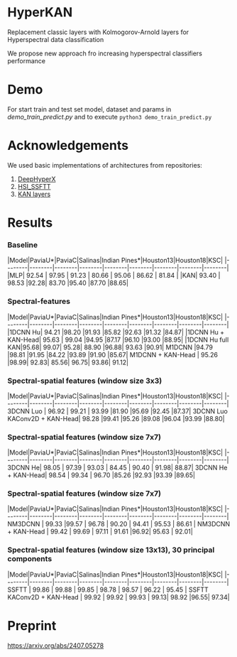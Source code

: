 # HyperKAN
Replacement classic layers with Kolmogorov-Arnold layers for Hyperspectral data classification

We propose new approach fro increasing hyperspectral classifiers performance

# Demo

For start train and test set model, dataset and params in _demo_train_predict.py_ and to execute `python3 demo_train_predict.py`

# Acknowledgements
We used basic implementations of architectures from repositories:

1) [DeepHyperX](https://github.com/nshaud/DeepHyperX)
2) [HSI_SSFTT](https://github.com/zgr6010/HSI_SSFTT)
3) [KAN layers](https://github.com/IvanDrokin/torch-conv-kan)

# Results

### Baseline 
|Model|PaviaU*|PaviaC|Salinas|Indian Pines*|Houston13|Houston18|KSC|
|--------|--------|--------|--------|--------|--------|--------|--------|--------|
|MLP|	92.54 |	97.95 |	91.23 |	80.66	| 95.06	| 86.62 |	81.84 |
|KAN| 93.40 |	98.53	|92.28|	83.70	|95.40	|87.70	|88.65|

### Spectral-features
|Model|PaviaU*|PaviaC|Salinas|Indian Pines*|Houston13|Houston18|KSC|
|--------|--------|--------|--------|--------|--------|--------|--------|--------|
|1DCNN Hu|	94.21	|98.20	|91.93	|85.82	|92.63	|91.32	|84.87|
|1DCNN Hu + KAN-Head|	95.63 |	99.04	|94.95	|87.17	|96.10	|93.00	|88.95|
|1DCNN Hu full KAN|95.68|	99.07|	95.28|	88.90	|96.88|	93.63	|90.91|
M1DCNN	|94.79	|98.81	|91.95	|84.22	|93.89	|91.90	|85.67|
M1DCNN + KAN-Head |	95.26	|98.99|	92.83|	85.56|	96.75|	93.86|	91.12|


### Spectral-spatial features (window size 3x3)
|Model|PaviaU*|PaviaC|Salinas|Indian Pines*|Houston13|Houston18|KSC|
|--------|--------|--------|--------|--------|--------|--------|--------|--------|
3DCNN Luo |	96.92 |	99.21 |	93.99	|81.90	|95.69	|92.45	|87.37|
3DCNN Luo KAConv2D + KAN-Head| 	98.28	|99.41	|95.26	|89.08	|96.04	|93.99	|88.80|

### Spectral-spatial features (window size 7x7)
|Model|PaviaU*|PaviaC|Salinas|Indian Pines*|Houston13|Houston18|KSC|
|--------|--------|--------|--------|--------|--------|--------|--------|--------|
3DCNN He|	98.05 |	97.39	| 93.03 |	84.45	| 90.40 | 	91.98|	88.87|
3DCNN He + KAN-Head|	98.54 |	99.34 |	96.70	|85.26	|92.93	|93.39	|89.65|

### Spectral-spatial features (window size 7x7)
|Model|PaviaU*|PaviaC|Salinas|Indian Pines*|Houston13|Houston18|KSC|
|--------|--------|--------|--------|--------|--------|--------|--------|--------|
NM3DCNN |	99.33	|99.57 |	96.78 |	90.20 |	94.41 |	95.53 |	86.61 |
NM3DCNN + KAN-Head |	99.42 |	99.69 |	97.11 |	91.61 |96.92|	95.63 |	92.01|

### Spectral-spatial features (window size 13x13), 30 principal components
|Model|PaviaU*|PaviaC|Salinas|Indian Pines*|Houston13|Houston18|KSC|
|--------|--------|--------|--------|--------|--------|--------|--------|--------|
SSFTT |	99.86 |	99.88	| 99.85 |	98.78 |	98.57 |	96.22 |	95.45 |
SSFTT KAConv2D + KAN-Head | 	99.92 |	99.92 |	99.93 |	99.13| 98.92	|96.55| 	97.34|


# Preprint

https://arxiv.org/abs/2407.05278

